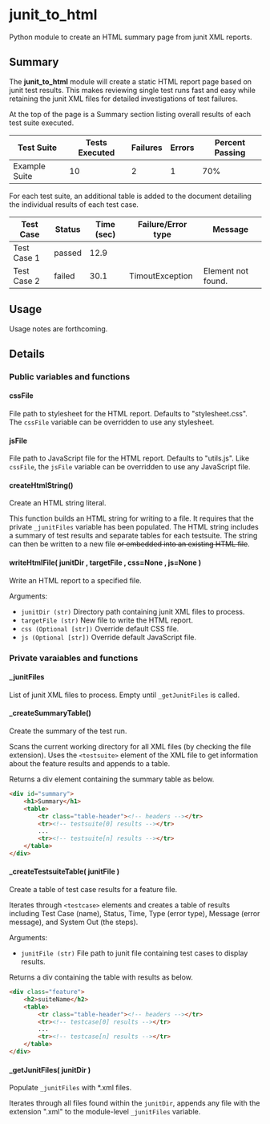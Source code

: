 # junit_to_html
Python module to create an HTML summary page from junit XML reports.

## Summary
The **junit_to_html** module will create a static HTML report page based on junit test results. This
makes reviewing single test runs fast and easy while retaining the junit XML files for detailed
investigations of test failures.

At the top of the page is a Summary section listing overall results of each test suite executed.

| Test Suite    | Tests Executed    | Failures  | Errors    | Percent Passing   |
| ------------- | ----------------- | --------- | --------- | ----------------- |
| Example Suite | 10                | 2         | 1         | 70%               |

For each test suite, an additional table is added to the document detailing the individual results
of each test case.

| Test Case     | Status            | Time (sec)    | Failure/Error type    | Message               |
| ------------- | ----------------- | ------------- | --------------------- | --------------------- |
| Test Case 1   | passed            | 12.9          |                       |                       |
| Test Case 2   | failed            | 30.1          | TimoutException       | Element not found.    |

## Usage
Usage notes are forthcoming.

## Details

### Public variables and functions
#### cssFile
File path to stylesheet for the HTML report. Defaults to "stylesheet.css". The `cssFile` variable
can be overridden to use any stylesheet.

#### jsFile
File path to JavaScript file for the HTML report. Defaults to "utils.js". Like `cssFile`, the
`jsFile` variable can be overridden to use any JavaScript file.

#### createHtmlString()
Create an HTML string literal.

This function builds an HTML string for writing to a file. It requires that the private `_junitFiles`
variable has been populated. The HTML string includes a summary of test results and separate tables
for each testsuite. The string can then be written to a new file ~~or embedded into an existing HTML
file~~.

#### writeHtmlFile( junitDir , targetFile , css=None , js=None )
Write an HTML report to a specified file.

Arguments:
* `junitDir (str)` Directory path containing junit XML files to process.
* `targetFile (str)` New file to write the HTML report.
* `css (Optional [str])` Override default CSS file.
* `js (Optional [str])` Override default JavaScript file.

### Private varaiables and functions
#### _junitFiles
List of junit XML files to process. Empty until `_getJunitFiles` is called.

#### _createSummaryTable()
Create the summary of the test run.

Scans the current working directory for all XML files (by checking the file extension). Uses the
`<testsuite>` element of the XML file to get information about the feature results and appends to
a table.

Returns a div element containing the summary table as below.
```html
<div id="summary">
    <h1>Summary</h1>
    <table>
        <tr class="table-header"><!-- headers --></tr>
        <tr><!-- testsuite[0] results --></tr>
        ...
        <tr><!-- testsuite[n] results --></tr>
    </table>
</div>
```

#### _createTestsuiteTable( junitFile )
Create a table of test case results for a feature file.

Iterates through `<testcase>` elements and creates a table of results including Test Case (name),
Status, Time, Type (error type), Message (error message), and System Out (the steps).

Arguments:
* `junitFile (str)` File path to junit file containing test cases to display results.

Returns a div containing the table with results as below.
```html
<div class="feature">
    <h2>suiteName</h2>
    <table>
        <tr class="table-header"><!-- headers --></tr>
        <tr><!-- testcase[0] results --></tr>
        ...
        <tr><!-- testcase[n] results --></tr>
    </table>
</div>
```

#### _getJunitFiles( junitDir )
Populate `_junitFiles` with *.xml files.

Iterates through all files found within the `junitDir`, appends any file with the extension ".xml"
to the module-level `_junitFiles` variable.

